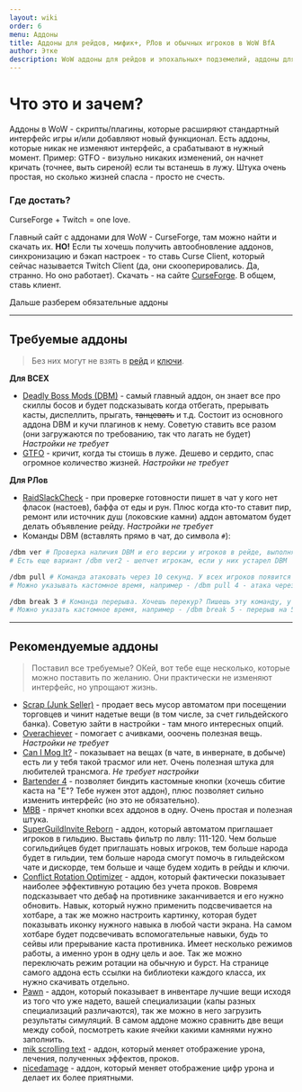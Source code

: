 ```yaml
---
layout: wiki
order: 6
menu: Аддоны
title: Аддоны для рейдов, мифик+, РЛов и обычных игроков в WoW BfA
author: Этке
description: WoW аддоны для рейдов и эпохальных+ подземелий, аддоны для РЛов (чек фласок и еды), аддоны для обычной игры. Все в одном месте со ссылками на Curse
---
```


# Что это и зачем?

Аддоны в WoW - скрипты/плагины, которые расширяют стандартный интерфейс игры и/или добавляют новый функционал. Есть аддоны, которые никак не изменяют интерфейс, а срабатывают в нужный момент. Пример: GTFO - визульно никаких изменений, он начнет кричать (точнее, выть сиреной) если ты встанешь в лужу. Штука очень простая, но сколько жизней спасла - просто не счесть.

### Где достать?

CurseForge + Twitch = one love.

Главный сайт с аддонами для WoW - CurseForge, там можно найти и скачать их. **НО!** Если ты хочешь получить автообновление аддонов, синхронизацию и бэкап настроек - то ставь Curse Client, который сейчас называется Twitch Client (да, они скооперировались. Да, странно. Но оно работает). Скачать - на сайте [CurseForge](https://www.curseforge.com/twitch-client). В общем, ставь клиент.

Дальше разберем обязательные аддоны

<hr>

## Требуемые аддоны

> Без них могут не взять в [рейд](/wiki/raid) и [ключи](/wiki/keystones).

**Для ВСЕХ**

* [Deadly Boss Mods (DBM)](https://www.curseforge.com/wow/addons/deadly-boss-mods) - самый главный аддон, он знает все про скиллы босов и будет подсказывать когда отбегать, прерывать касты, диспеллить, прыгать, ~~танцевать~~ и т.д. Состоит из основного аддона DBM и кучи плагинов к нему. Советую ставить все разом (они загружаются по требованию, так что лагать не будет) _Настройки не требует_
* [GTFO](https://www.curseforge.com/wow/addons/gtfo) - кричит, когда ты стоишь в луже. Дешево и сердито, спас огромное количество жизней. _Настройки не требует_

**Для РЛов**

* [RaidSlackCheck](https://www.curseforge.com/wow/addons/raidslackcheck) - при проверке готовности пишет в чат у кого нет фласок (настоев), баффа от еды и рун. Плюс когда кто-то ставит пир, ремонт или источник душ (локовские камни) аддон автоматом будет делать объявление рейду. _Настройки не требует_
* Команды DBM (вставлять прямо в чат, до символа `#`):

```bash
/dbm ver # Проверка наличия DBM и его версии у игроков в рейде, выполнять при сборе.
# Есть еще вариант /dbm ver2 - шепчет игрокам, если у них устарел DBM

/dbm pull # Команда атаковать через 10 секунд. У всех игроков появится таймер с пояснением посреди экрана.
# Можно указывать кастомное время, например - /dbm pull 4 - атака через 4 секунды

/dbm break 3 # Команда перерыва. Хочешь перекур? Пишешь эту команду, у всех игроков появляется уведомление и таймер.
# Можно указать кастомное время, например - /dbm break 5 - перерыв на 5 минут
```

<hr>

## Рекомендуемые аддоны

> Поставил все требуемые? ОКей, вот тебе еще несколько, которые можно поставить по желанию. Они практически не изменяют интерфейс, но упрощают жизнь.

* [Scrap (Junk Seller)](https://www.curseforge.com/wow/addons/scrap) - продает весь мусор автоматом при посещении торговцев и чинит надетые вещи (в том числе, за счет гильдейского банка). Советую зайти в настройки - там много интересных опций.
* [Overachiever](https://www.curseforge.com/wow/addons/overachiever) - помогает с ачивками, ооочень полезная вещь. _Настройки не требует_
* [Can I Mog It?](https://www.curseforge.com/wow/addons/can-i-mog-it) - показывает на вещах (в чате, в инвернате, в добыче) есть ли у тебя такой трасмог или нет. Очень полезная штука для любителей трансмога. _Не требует настройки_
* [Bartender 4](https://www.curseforge.com/wow/addons/bartender4) - позволяет биндить кастомные кнопки (хочешь сбитие каста на "Е"? Тебе нужен этот аддон), плюс позволяет сильно изменить интерфейс (но это не обязательно).
* [MBB](https://www.curseforge.com/wow/addons/mbb) - прячет кнопки всех аддонов в одну. Очень простая и полезная штука.
* [SuperGuildInvite Reborn](https://www.curseforge.com/wow/addons/superguildinvite-reborn) - аддон, который автоматом приглашает игроков в гильдию. Выставь фильтр по лвлу: 111-120. Чем больше согильдийцев будет приглашать новых игроков, тем больше народа будет в гильдии, тем больше народа смогут помочь в гильдейском чате и дискорде, тем больше и чаще будем ходить в рейды и ключи.
* [Conflict Rotation Optimizer](https://www.curseforge.com/wow/addons/conflict-rotation-optimizer-conro) - аддон, который фактически показывает наиболее эффективную ротацию без учета проков. Вовремя подсказывает что дебаф на противнике заканчивается и его нужно обновить. Навык, который нужно применить подсвечивается на хотбаре, а так же можно настроить картинку, которая будет показывать иконку нужного навыка в любой части экрана. На самом хотбаре будет подсвечивать вспомогательные навыки, будь то сейвы или прерывание каста противника. Имеет несколько режимов работы, а именно урон в одну цель и аое. Так же можно переключать режим ротации на обычную и бурст. На странице самого аддона есть ссылки на библиотеки каждого класса, их нужно скачивать отдельно.
* [Pawn](https://www.curseforge.com/wow/addons/pawn) - аддон, который показывает в инвентаре лучшие вещи исходя из того что уже надето, вашей специализации (капы разных специализаций различаются), так же можно в него загрузить результаты симуляций. В самом аддоне можно сравнить две вещи между собой, посмотреть какие ячейки какими камнями нужно заполнить.
* [mik scrolling text](https://wow.curseforge.com/projects/mik-scrolling-battle-text) - аддон, который меняет отображение урона, лечения, полученных эффектов, проков.
* [nicedamage](https://wow.curseforge.com/projects/project-7401/files) - аддон, который меняет отображение цифр урона и делает их более приятными.
